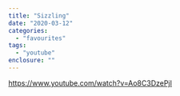 ```yaml
---
title: "Sizzling"
date: "2020-03-12"
categories: 
  - "favourites"
tags: 
  - "youtube"
enclosure: ""
---
```


https://www.youtube.com/watch?v=Ao8C3DzePjI
